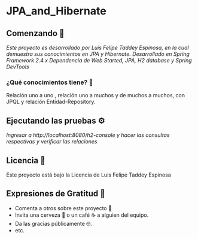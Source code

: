 # JPA_and_Hibernate

## Comenzando 🚀

_Este proyecto es desarrollado por Luis Felipe Taddey Espinosa, en la cual demuestra sus conocimientos en JPA y Hibernate. Desarrollado en Spring Framework 2.4.x_
_Dependencia de Web Started, JPA, H2 database y Spring DevTools_
### ¿Qué conocimientos tiene? 🔧
Relación uno a uno , relación uno a muchos y de muchos a muchos, con JPQL y relación Entidad-Repository.

## Ejecutando las pruebas ⚙️
_Ingresar a http://localhost:8080/h2-console y hacer las consultas respectivas y verificar las relaciones_

## Licencia 📄

Este proyecto está bajo la Licencia de Luis Felipe Taddey Espinosa

## Expresiones de Gratitud 🎁

* Comenta a otros sobre este proyecto 📢
* Invita una cerveza 🍺 o un café ☕ a alguien del equipo. 
* Da las gracias públicamente 🤓.
* etc.
